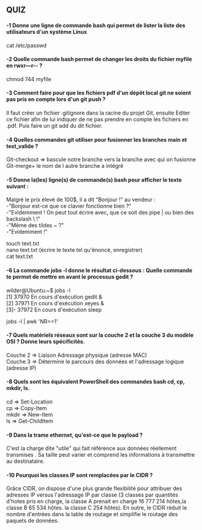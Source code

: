## QUIZ ##

#### -1 Donne une ligne de commande bash qui permet de lister la liste des utilisateurs d'un système Linux ####
cat /etc/passwd

#### -2 Quelle commande bash permet de changer les droits du fichier myfile en rwxr—r-- ? ####
chmod 744 myfile 
#### -3 Comment faire pour que les fichiers pdf d'un dépôt local git ne soient pas pris en compte lors d'un git push ?
Il faut créer un fichier .gitignore dans la racine du projet Git, ensuite Editer ce fichier afin de lui indiquer de ne pas prendre en compte les fichiers en .pdf. Puis faire un git add du dit fichier.
#### -4 Quelles commandes git utiliser pour fusionner les branches main et test_valide ? #####
Git-checkout => bascule notre branche vers la branche avec qui on fusionne
Git-merge+ le nom de l autre branche a intégré 


#### -5 Donne la(les) ligne(s) de commande(s) bash pour afficher le texte suivant : #####
Malgré le prix élevé de 100$, il a dit "Bonjour !" au vendeur :  
-"Bonjour est-ce que ce clavier fonctionne bien ?"  
-"Evidemment ! On peut tout écrire avec, que ce soit des pipe | ou bien des backslash \\ !"  
-"Même des tildes ~ ?"  
-"Evidemment !"  

touch text.txt  
nano text.txt (écrire le texte tel qu'énoncé, enregistrer)  
cat text.txt  

#### -6 La commande jobs -l donne le résultat ci-dessous : Quelle commande te permet de mettre en avant le processus gedit ?
wilder@Ubuntu:~$ jobs -l  
[1]  37970 En cours d'exécution   gedit &  
[2]  37971 En cours d'exécution   xeyes &  
[3]- 37972 En cours d'exécution   sleep  

jobs -l | awk 'NR==1'

#### -7 Quels matériels réseaux sont sur la couche 2 et la couche 3 du modèle OSI ? Donne leurs spécificités.
Couche 2 => Liaison Adressage physique (adresse MAC)  
Couche 3 => Détermine le parcours des données et l'adressage logique (adresse IP)  

#### -8 Quels sont les équivalent PowerShell des commandes bash cd, cp, mkdir, ls.
cd => Set-Location  
cp => Copy-Item  
mkdir => New-Item  
ls => Get-ChildItem  

#### -9 Dans la trame ethernet, qu'est-ce que le payload ?
C'est la charge dite "utile" qui fait référence aux données réellement transmises . Sa taille peut varier et comprend les informations à transmettre au destinataire. 
#### -10 Pourquoi les classes IP sont remplacées par le CIDR ?
Grâce CIDR, on dispose d'une plus grande flexibilité pour attribuer des adresses IP versus l'adressage IP par classe (3 classes par quantités d'hotes pris en charge, la classe A prenait en charge 16 777 214 hôtes,la classe B 65 534 hôtes.
la classe C 254 hôtes).
En outre, le CIDR réduit le nombre d'entrées dans la table de routage et simplifie le routage des paquets de données.
